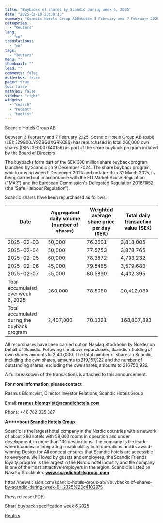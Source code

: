```yaml
---
title: "Buybacks of shares by Scandic during week 6, 2025"
date: "2025-02-10 23:30:13"
summary: "Scandic Hotels Group ABBetween 3 February and 7 February 2025, Scandic Hotels Group AB (publ) (LEI: 529900JY9ZBGUXGRKQ86) has repurchased in total 260,000 own shares (ISIN: SE0007640156) as part of the share buyback program initiated by the Board of Directors.The buybacks form part of the SEK 300 million share buyback program..."
categories:
  - "Reuters"
lang:
  - "en"
translations:
  - "en"
tags:
  - "Reuters"
menu: ""
thumbnail: ""
lead: ""
comments: false
authorbox: false
pager: true
toc: false
mathjax: false
sidebar: "right"
widgets:
  - "search"
  - "recent"
  - "taglist"
---
```


Scandic Hotels Group AB

Between 3 February and 7 February 2025, Scandic Hotels Group AB (publ) (LEI: 529900JY9ZBGUXGRKQ86) has repurchased in total 260,000 own shares (ISIN: SE0007640156) as part of the share buyback program initiated by the Board of Directors.

The buybacks form part of the SEK 300 million share buyback program launched by Scandic on 9 December 2024. The share buyback program, which runs between 9 December 2024 and no later than 31 March 2025, is being carried out in accordance with the EU Market Abuse Regulation ("MAR") and the European Commission's Delegated Regulation 2016/1052 (the "Safe Harbour Regulation").

Scandic shares have been repurchased as follows:

| Date | Aggregated daily volume (number of shares) | Weighted average share price per day (SEK) | Total daily transaction value (SEK) |
| --- | --- | --- | --- |
| 2025-02-03 | 50,000 | 76.3601 | 3,818,005 |
| 2025-02-04 | 50,000 | 77.5753 | 3,878,765 |
| 2025-02-05 | 60,000 | 78.3872 | 4,703,232 |
| 2025-02-06 | 45,000 | 79.5485 | 3,579,683 |
| 2025-02-07 | 55,000 | 80.5890 | 4,432,395 |
| Total accumulated over week 6, 2025 | 260,000 | 78.5080 | 20,412,080 |
| Total accumulated during the buyback program | 2,407,000 | 70.1321 | 168,807,893 |

All repurchases have been carried out on Nasdaq Stockholm by Nordea on behalf of Scandic. Following the above repurchases, Scandic's holding of own shares amounts to 2,407,000. The total number of shares in Scandic, including the own shares, amounts to 219,157,922 and the number of outstanding shares, excluding the own shares, amounts to 216,750,922.

A full breakdown of the transactions is attached to this announcement.

**For more information, please contact:**

Rasmus Blomqvist, Director Investor Relations, Scandic Hotels Group

Email: **rasmus.blomqvist@scandichotels.com**

Phone: +46 702 335 367

**A****bout Scandic Hotels Group**

Scandic is the largest hotel company in the Nordic countries with a network of about 280 hotels with 58,000 rooms in operation and under development, in more than 130 destinations. The company is the leader when it comes to integrating sustainability in all operations and its award-winning Design for All concept ensures that Scandic hotels are accessible to everyone. Well loved by guests and employees, the Scandic Friends loyalty program is the largest in the Nordic hotel industry and the company is one of the most attractive employers in the region. Scandic is listed on Nasdaq Stockholm. **www.scandichotelsgroup.com**

https://news.cision.com/scandic-hotels-group-ab/r/buybacks-of-shares-by-scandic-during-week-6--2025%2Cc4102975

Press release (PDF)

Share buyback specification week 6 2025

[Reuters](https://www.tradingview.com/news/reuters.com,2025-02-10:newsml_WkrY1Rkz:0-buybacks-of-shares-by-scandic-during-week-6-2025/)
